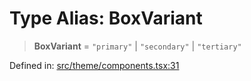 # Type Alias: BoxVariant

> **BoxVariant** = `"primary"` \| `"secondary"` \| `"tertiary"`

Defined in: [src/theme/components.tsx:31](https://github.com/Nick2bad4u/Uptime-Watcher/blob/8a1973382d5fe14c52996ecda381894eb7ecd4a6/src/theme/components.tsx#L31)
